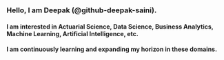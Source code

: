 ### Hello, I am Deepak (@github-deepak-saini). 
#### I am interested in Actuarial Science, Data Science, Business Analytics, Machine Learning, Artificial Intelligence, etc. 
#### I am continuously learning and expanding my horizon in these domains. 

<!---
github-deepak-saini/github-deepak-saini is a ✨ special ✨ repository because its `README.md` (this file) appears on your GitHub profile.
You can click the Preview link to take a look at your changes.
--->
